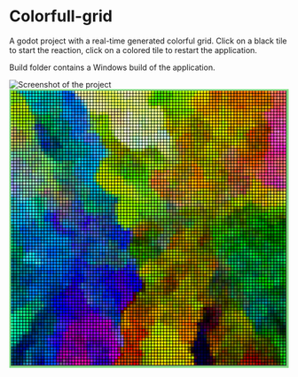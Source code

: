 # Colorfull-grid

A godot project with a real-time generated colorful grid. Click on a black tile to start the reaction, click on a colored tile to restart the application. 

Build folder contains a Windows build of the application.

![Screenshot of the project](Animation.gif?raw=true "Animation")![Screenshot of the project](Image.png?raw=true "Screenshot")